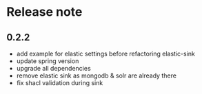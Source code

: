 # Release note

## 0.2.2
* add example for elastic settings before refactoring elastic-sink
* update spring version
* upgrade all dependencies
* remove elastic sink as mongodb  & solr are already there
* fix shacl validation during sink
